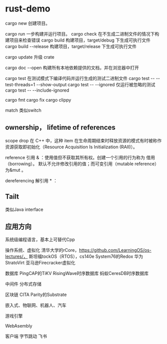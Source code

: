 # rust-demo

cargo new       创建项目。

cargo run       一步构建并运行项目。
cargo check     在不生成二进制文件的情况下构建项目来检查错误
cargo build     构建项目，target/debug 下生成可执行文件
cargo build --release       构建项目，target/release 下生成可执行文件

cargo update        升级 crate

cargo doc --open        构建所有本地依赖提供的文档，并在浏览器中打开

cargo test      在测试模式下编译代码并运行生成的测试二进制文件
cargo test -- --test-threads=1 --show-output
cargo test -- --ignored     仅运行被忽略的测试
cargo test -- --include-ignored 

cargo fmt
cargo fix
cargo clippy


match 类似switch

## ownership， lifetime of references
scope
drop
在 C++ 中，这种 item 在生命周期结束时释放资源的模式有时被称作 资源获取即初始化（Resource Acquisition Is Initialization (RAII)）。

reference 引用 &  ：使用值但不获取其所有权。创建一个引用的行为称为 借用（borrowing）。
默认不允许修改引用的值；而可变引用（mutable reference）为&mut 。


dereferencing 解引用 *  ：

## Tailt
类似Java interface

## 应用方向
系统级编程语言，基本上可替代Cpp

操作系统、虚拟化
    清华大学的rCore，https://github.com/LearningOS/os-lectures/，
    斯坦福tockOS（RTOS），cs140e
    System76的Redox
    华为StratoVirt
    亚马逊Firecracker虚拟化
    
数据库
    PingCAP的TiKV
    RisingWave时序数据库
    蚂蚁CeresDB时序数据库

中间件
    分布式存储


区块链
    CITA
    Parity的Substrate


嵌入式、物联网、机器人、汽车


游戏引擎

WebAsembly

客户端
    字节跳动 飞书
